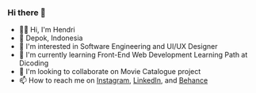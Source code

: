 ### Hi there 👋

<!--
**hendriprst/hendriprst** is a ✨ _special_ ✨ repository because its `README.md` (this file) appears on your GitHub profile.

Here are some ideas to get you started:

- 🔭 I’m currently working on ...
- 🌱 I’m currently learning ...
- 👯 I’m looking to collaborate on ...
- 🤔 I’m looking for help with ...
- 💬 Ask me about ...
- 📫 How to reach me: ...
- 😄 Pronouns: ...
- ⚡ Fun fact: ...
-->
- 👋🏻 Hi, I'm Hendri
- 📍 Depok, Indonesia
- 👀 I'm interested in Software Engineering and UI/UX Designer 
- 🌱 I'm currently learning Front-End Web Development Learning Path at Dicoding
- 👯 I'm looking to collaborate on Movie Catalogue project
- 📫 How to reach me on 
<a href="https://www.instagram.com/_pcxyz/" target="_blank">Instagram</a>, 
<a href="https://www.linkedin.com/in/hendri-prastio/" target="_blank">LinkedIn</a>, and 
<a href="https://www.behance.net/hendriprastio/" target="_blank">Behance</a>
 
<!---
hendriprst/hendriprst is a ✨ special ✨ repository because its `README.md` (this file) appears on your GitHub profile.
You can click the Preview link to take a look at your changes.
--->

